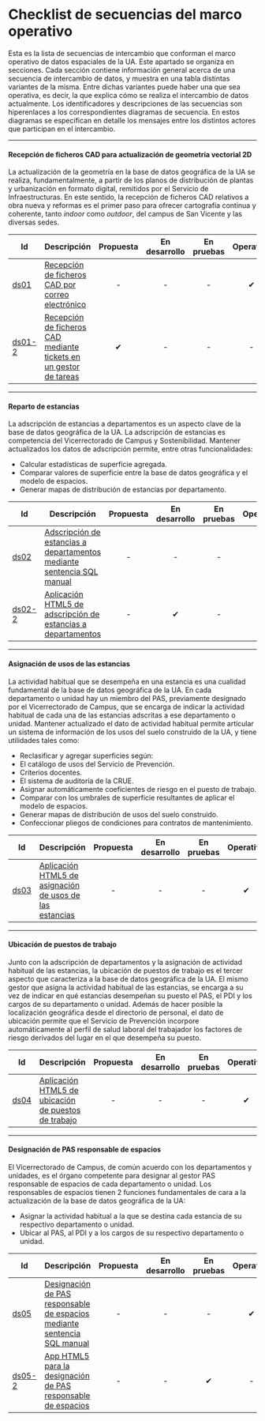 # Checklist de secuencias del marco operativo
  
Esta es la lista de secuencias de intercambio que conforman el marco operativo de datos espaciales de la UA. Este apartado se organiza en secciones. Cada sección contiene información general acerca de una secuencia de intercambio de datos, y muestra en una tabla distintas variantes de la misma. Entre dichas variantes puede haber una que sea operativa, es decir, la que explica cómo se realiza el intercambio de datos actualmente. Los identificadores y descripciones de las secuencias son hiperenlaces a los correspondientes diagramas de secuencia. En estos diagramas se especifican en detalle los mensajes entre los distintos actores que participan en el intercambio.  

---
#### Recepción de ficheros CAD para actualización de geometría vectorial 2D
La actualización de la geometría en la base de datos geográfica de la UA se realiza, fundamentalmente, a partir de los planos de distribución de plantas y urbanización en formato digital, remitidos por el Servicio de Infraestructuras. En este sentido, la recepción de ficheros CAD relativos a obra nueva y reformas es el primer paso para ofrecer cartografía continua y coherente, tanto *indoor* como *outdoor*, del campus de San Vicente y las diversas sedes.

| Id | Descripción | Propuesta | En desarrollo | En pruebas | Operativo | En desuso |
| -- | -- | :--: | :--: | :--: | :--: | :--: |
| [ds01](ds01.md) | [Recepción de ficheros CAD por correo electrónico](ds01.md) | - | - | - | ✔ | - |
| [ds01-2](ds01-2.md) | [Recepción de ficheros CAD mediante tickets en un gestor de tareas](ds01-2.md) | ✔ | - | - | - | - |

---
#### Reparto de estancias
La adscripción de estancias a departamentos es un aspecto clave de la base de datos geográfica de la UA. La adscripción de estancias es competencia del Vicerrectorado de Campus y Sostenibilidad. Mantener actualizados los datos de adscripción permite, entre otras funcionalidades:  

-  Calcular estadísticas de superficie agregada.
-  Comparar valores de superficie entre la base de datos geográfica y el modelo de espacios.
-  Generar mapas de distribución de estancias por departamento.

| Id | Descripción | Propuesta | En desarrollo | En pruebas | Operativo | En desuso |
| -- | -- | :--: | :--: | :--: | :--: | :--: |
| [ds02](ds02.md) | [Adscripción de estancias a departamentos mediante sentencia SQL manual](ds02.md) | - | - | - | ✔ | - |
| [ds02-2](ds02-2.md) | [Aplicación HTML5 de adscripción de estancias a departamentos](ds02-2.md) | - | ✔ | - | - | - |

---
#### Asignación de usos de las estancias
La actividad habitual que se desempeña en una estancia es una cualidad fundamental de la base de datos geográfica de la UA. En cada departamento o unidad hay un miembro del PAS, previamente designado por el Vicerrectorado de Campus, que se encarga de indicar la actividad habitual de cada una de las estancias adscritas a ese departamento o unidad. Mantener actualizado el dato de actividad habitual permite articular un sistema de información de los usos del suelo construido de la UA, y tiene utilidades tales como:  

-  Reclasificar y agregar superficies según:
  -  El catálogo de usos del Servicio de Prevención.
  -  Criterios docentes.
  -  El sistema de auditoría de la CRUE.
-  Asignar automáticamente coeficientes de riesgo en el puesto de trabajo.
-  Comparar con los umbrales de superficie resultantes de aplicar el modelo de espacios.
-  Generar mapas de distribución de usos del suelo construido.
-  Confeccionar pliegos de condiciones para contratos de mantenimiento.

| Id | Descripción | Propuesta | En desarrollo | En pruebas | Operativo | En desuso |
| -- | -- | :--: | :--: | :--: | :--: | :--: |
| [ds03](ds03.md) | [Aplicación HTML5 de asignación de usos de las estancias](ds03.md) | - | - | - | ✔ | - |

---
#### Ubicación de puestos de trabajo
Junto con la adscripción de departamentos y la asignación de actividad habitual de las estancias, la ubicación de puestos de trabajo es el tercer aspecto que caracteriza a la base de datos geográfica de la UA. El mismo gestor que asigna la actividad habitual de las estancias, se encarga a su vez de indicar en qué estancias desempeñan su puesto el PAS, el PDI y los cargos de su departamento o unidad. Además de hacer posible la localización geográfica desde el directorio de personal, el dato de ubicación permite que el Servicio de Prevención incorpore automáticamente al perfil de salud laboral del trabajador los factores de riesgo derivados del lugar en el que desempeña su puesto.

| Id | Descripción | Propuesta | En desarrollo | En pruebas | Operativo | En desuso |
| -- | -- | :--: | :--: | :--: | :--: | :--: |
| [ds04](ds04.md) | [Aplicación HTML5 de ubicación de puestos de trabajo](ds04.md) | - | - | - | ✔ | - |

---
#### Designación de PAS responsable de espacios
El Vicerrectorado de Campus, de común acuerdo con los departamentos y unidades, es el órgano competente para designar al gestor PAS responsable de espacios de cada departamento o unidad. Los responsables de espacios tienen 2 funciones fundamentales de cara a la actualización de la base de datos geográfica de la UA:  

-  Asignar la actividad habitual a la que se destina cada estancia de su respectivo departamento o unidad.
-  Ubicar al PAS, al PDI y a los cargos de su respectivo departamento o unidad.

| Id | Descripción | Propuesta | En desarrollo | En pruebas | Operativo | En desuso |
| -- | -- | :--: | :--: | :--: | :--: | :--: |
| [ds05](ds05.md) | [Designación de PAS responsable de espacios mediante sentencia SQL manual](ds05.md) | - | - | - | ✔ | - |
| [ds05-2](ds05-2.md) | [App HTML5 para la designación de PAS responsable de espacios](ds05-2.md) | - | - | ✔ | - | - |
